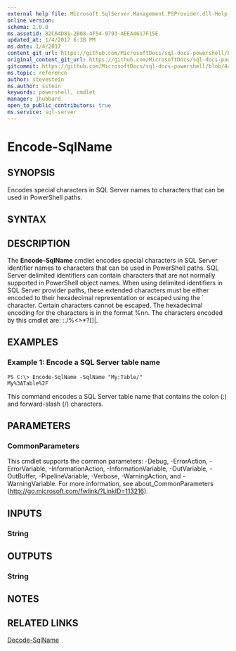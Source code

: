 ```yaml
---
external help file: Microsoft.SqlServer.Management.PSProvider.dll-Help.xml
online version: 
schema: 2.0.0
ms.assetid: 82C64D81-2B08-4F54-9793-AEEA4617F15E
updated_at: 1/4/2017 6:38 PM
ms.date: 1/4/2017
content_git_url: https://github.com/MicrosoftDocs/sql-docs-powershell/blob/master/sqlserver-cmdlets/sqlps/vlatest/Encode-SqlName.md
original_content_git_url: https://github.com/MicrosoftDocs/sql-docs-powershell/blob/master/sqlserver-cmdlets/sqlps/vlatest/Encode-SqlName.md
gitcommit: https://github.com/MicrosoftDocs/sql-docs-powershell/blob/4c48bd1c26220ff873e612527853aeeef98777da/sqlserver-cmdlets/sqlps/vlatest/Encode-SqlName.md
ms.topic: reference
author: stevestein
ms.author: sstein
keywords: powershell, cmdlet
manager: jhubbard
open_to_public_contributors: true
ms.service: sql-server
---
```


# Encode-SqlName

## SYNOPSIS
Encodes special characters in SQL Server names to characters that can be used in PowerShell paths.

## SYNTAX

## DESCRIPTION
The **Encode-SqlName** cmdlet encodes special characters in SQL Server identifier names to characters that can be used in PowerShell paths.
SQL Server delimited identifiers can contain characters that are not normally supported in PowerShell object names.
When using delimited identifiers in SQL Server provider paths, these extended characters must be either encoded to their hexadecimal representation or escaped using the \` character.
Certain characters cannot be escaped.
The hexadecimal encoding for the characters is in the format %nn.
The characters encoded by this cmdlet are: \:./%\<\>*?\[\]|.

## EXAMPLES

### Example 1: Encode a SQL Server table name
```
PS C:\> Encode-SqlName -SqlName "My:Table/"
My%3ATable%2F
```

This command encodes a SQL Server table name that contains the colon (:) and forward-slash (/) characters.

## PARAMETERS

### CommonParameters
This cmdlet supports the common parameters: -Debug, -ErrorAction, -ErrorVariable, -InformationAction, -InformationVariable, -OutVariable, -OutBuffer, -PipelineVariable, -Verbose, -WarningAction, and -WarningVariable. For more information, see about_CommonParameters (http://go.microsoft.com/fwlink/?LinkID=113216).

## INPUTS

### String

## OUTPUTS

### String

## NOTES

## RELATED LINKS

[Decode-SqlName](xref:sqlps/vlatest/Decode-SqlName.md)
